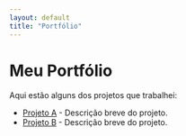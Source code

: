 ```yaml
---
layout: default
title: "Portfólio"
---
```


# Meu Portfólio

Aqui estão alguns dos projetos que trabalhei:

- [Projeto A](https://github.com/tawnunes/projeto-a) - Descrição breve do projeto.
- [Projeto B](https://exemplo.com) - Descrição breve do projeto.

